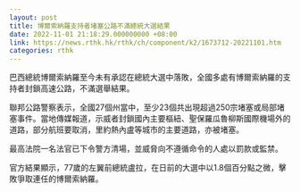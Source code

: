 ```yaml
---
layout: post
title: 博爾索納羅支持者堵塞公路不滿總統大選結果
date: 2022-11-01 21:18:29.000000000 +08:00
link: https://news.rthk.hk/rthk/ch/component/k2/1673712-20221101.htm
categories: rthk
---
```


巴西總統博爾索納羅至今未有承認在總統大選中落敗，全國多處有博爾索納羅的支持者封鎖高速公路，不滿選舉結果。

聯邦公路警察表示，全國27個州當中，至少23個共出現超過250宗堵塞或局部堵塞事件。當地傳媒報道，示威者封鎖國內主要樞紐、聖保羅瓜魯柳斯國際機場外的道路，部分航班要取消，里約熱內盧等城市的主要道路，亦被堵塞。

最高法院一名法官已下令警方清場，並威脅向不遵循命令的人處以罰款或監禁。

官方結果顯示，77歲的左翼前總統盧拉，在日前的大選中以1.8個百分點之微，擊敗爭取連任的博爾索納羅。
